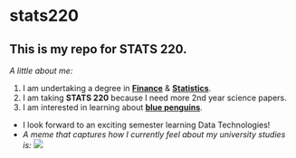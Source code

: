 # stats220

## This is my repo for STATS 220. 

<em>A little about me:</em>

1. I am undertaking a degree in [**Finance**](https://en.wikipedia.org/wiki/Finance) & [**Statistics**](https://en.wikipedia.org/wiki/Statistics).
2. I am taking **STATS 220** because I need more 2nd year science papers.
3. I am interested in learning about [**blue penguins**](https://media.tenor.com/0emsXzzWKMkAAAAM/penguins-and-phillip-island-private-tours.gif).

* I look forward to an exciting semester learning Data Technologies!
* <em>A meme that captures how I currently feel about my university studies is:</em>
 ![](https://media.tenor.com/tat1oNfdwLMAAAAe/kassypoo.png)

